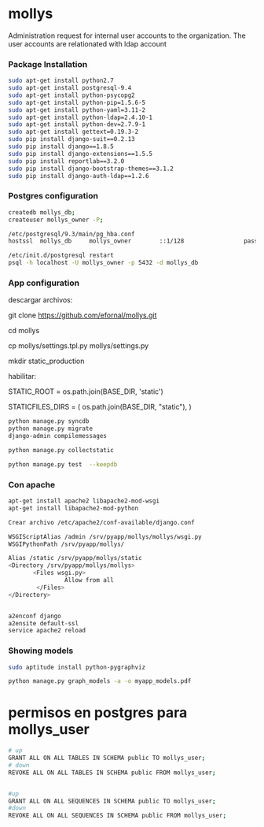 # mollys
Administration request for internal user accounts to the organization. The user accounts are relationated with ldap account

### Package Installation
```bash
sudo apt-get install python2.7
sudo apt-get install postgresql-9.4
sudo apt-get install python-psycopg2
sudo apt-get install python-pip=1.5.6-5
sudo apt-get install python-yaml=3.11-2
sudo apt-get install python-ldap=2.4.10-1
sudo apt-get install python-dev=2.7.9-1
sudo apt-get install gettext=0.19.3-2
sudo pip install django-suit==0.2.13
sudo pip install django==1.8.5
sudo pip install django-extensions==1.5.5
sudo pip install reportlab==3.2.0
sudo pip install django-bootstrap-themes==3.1.2
sudo pip install django-auth-ldap==1.2.6

```
### Postgres configuration
```bash
createdb mollys_db;
createuser mollys_owner -P;

/etc/postgresql/9.3/main/pg_hba.conf
hostssl  mollys_db     mollys_owner        ::1/128                 password

/etc/init.d/postgresql restart
psql -h localhost -U mollys_owner -p 5432 -d mollys_db
```
### App configuration
descargar archivos:

git clone https://github.com/efornal/mollys.git

cd mollys

cp mollys/settings.tpl.py mollys/settings.py

mkdir static_production

habilitar:

STATIC_ROOT = os.path.join(BASE_DIR, 'static')

STATICFILES_DIRS = (
    os.path.join(BASE_DIR, "static"),
)


```bash
python manage.py syncdb
python manage.py migrate
django-admin compilemessages

python manage.py collectstatic

python manage.py test  --keepdb
```



### Con apache
```bash
apt-get install apache2 libapache2-mod-wsgi
apt-get install libapache2-mod-python

Crear archivo /etc/apache2/conf-available/django.conf

WSGIScriptAlias /admin /srv/pyapp/mollys/mollys/wsgi.py
WSGIPythonPath /srv/pyapp/mollys/

Alias /static /srv/pyapp/mollys/static
<Directory /srv/pyapp/mollys/mollys>
       <Files wsgi.py>
                Allow from all
        </Files>
</Directory>


a2enconf django
a2ensite default-ssl
service apache2 reload

```


### Showing models
```bash
sudo aptitude install python-pygraphviz

python manage.py graph_models -a -o myapp_models.pdf
```

# permisos en postgres para mollys_user
```bash
# up
GRANT ALL ON ALL TABLES IN SCHEMA public TO mollys_user;
# down
REVOKE ALL ON ALL TABLES IN SCHEMA public FROM mollys_user;


#up
GRANT ALL ON ALL SEQUENCES IN SCHEMA public TO mollys_user;
#down
REVOKE ALL ON ALL SEQUENCES IN SCHEMA public FROM mollys_user;

```
